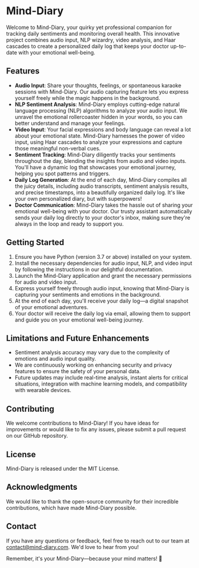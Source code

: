# Mind-Diary


Welcome to Mind-Diary, your quirky yet professional companion for tracking daily sentiments and monitoring overall health. This innovative project combines audio input, NLP wizardry, video analysis, and Haar cascades to create a personalized daily log that keeps your doctor up-to-date with your emotional well-being.

## Features
- **Audio Input**: Share your thoughts, feelings, or spontaneous karaoke sessions with Mind-Diary. Our audio capturing feature lets you express yourself freely while the magic happens in the background.
- **NLP Sentiment Analysis**: Mind-Diary employs cutting-edge natural language processing (NLP) algorithms to analyze your audio input. We unravel the emotional rollercoaster hidden in your words, so you can better understand and manage your feelings.
- **Video Input**: Your facial expressions and body language can reveal a lot about your emotional state. Mind-Diary harnesses the power of video input, using Haar cascades to analyze your expressions and capture those meaningful non-verbal cues.
- **Sentiment Tracking**: Mind-Diary diligently tracks your sentiments throughout the day, blending the insights from audio and video inputs. You'll have a dynamic log that showcases your emotional journey, helping you spot patterns and triggers.
- **Daily Log Generation**: At the end of each day, Mind-Diary compiles all the juicy details, including audio transcripts, sentiment analysis results, and precise timestamps, into a beautifully organized daily log. It's like your own personalized diary, but with superpowers!
- **Doctor Communication**: Mind-Diary takes the hassle out of sharing your emotional well-being with your doctor. Our trusty assistant automatically sends your daily log directly to your doctor's inbox, making sure they're always in the loop and ready to support you.

## Getting Started
1. Ensure you have Python (version 3.7 or above) installed on your system.
2. Install the necessary dependencies for audio input, NLP, and video input by following the instructions in our delightful documentation.
3. Launch the Mind-Diary application and grant the necessary permissions for audio and video input.
4. Express yourself freely through audio input, knowing that Mind-Diary is capturing your sentiments and emotions in the background.
5. At the end of each day, you'll receive your daily log—a digital snapshot of your emotional adventures.
6. Your doctor will receive the daily log via email, allowing them to support and guide you on your emotional well-being journey.

## Limitations and Future Enhancements
- Sentiment analysis accuracy may vary due to the complexity of emotions and audio input quality.
- We are continuously working on enhancing security and privacy features to ensure the safety of your personal data.
- Future updates may include real-time analysis, instant alerts for critical situations, integration with machine learning models, and compatibility with wearable devices.

## Contributing
We welcome contributions to Mind-Diary! If you have ideas for improvements or would like to fix any issues, please submit a pull request on our GitHub repository.

## License
Mind-Diary is released under the MIT License.

## Acknowledgments
We would like to thank the open-source community for their incredible contributions, which have made Mind-Diary possible.

## Contact
If you have any questions or feedback, feel free to reach out to our team at contact@mind-diary.com. We'd love to hear from you!

Remember, it's your Mind-Diary—because your mind matters! 🌟
